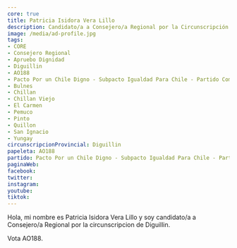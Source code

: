 ```yaml
---
core: true
title: Patricia Isidora Vera Lillo
description: Candidato/a a Consejero/a Regional por la Circunscripción de Diguillin
image: /media/ad-profile.jpg
tags:
- CORE
- Consejero Regional
- Apruebo Dignidad
- Diguillin
- AO188
- Pacto Por un Chile Digno - Subpacto Igualdad Para Chile - Partido Comunista De Chile
- Bulnes
- Chillan
- Chillan Viejo
- El Carmen
- Pemuco
- Pinto
- Quillon
- San Ignacio
- Yungay
circunscripcionProvincial: Diguillin
papeleta: AO188
partido: Pacto Por un Chile Digno - Subpacto Igualdad Para Chile - Partido Comunista De Chile
paginaWeb:
facebook:
twitter:
instagram:
youtube:
tiktok:
---
```

Hola, mi nombre es Patricia Isidora Vera Lillo y soy candidato/a a Consejero/a Regional por la circunscripcion de Diguillin.

Vota AO188.